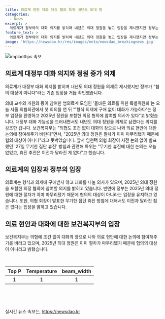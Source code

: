 ```yaml
---
title: 의료계 정원 대화 대상 협의 특위 내년도 의대 범
categories:
  - News
excerpt: >
  의료계가 정부와의 대화 의지를 밝히며 내년도 의대 정원을 놓고 입장을 제시했지만 정부는 기존 입장을 유지하며 협의 대상이 아니라고 밝혔습니다. 올바른 의료를 위한 특별위원회는 대화 가능성을 언급하며 의제로 의지를 강조했고, 보건복지부는 조건 없이 대화의 장으로 나와 현안에 대한 논의에 참여해달라고 요청했습니다. 그러나 2025년 의대 정원은 이미 결정된 절차로 인해 협의 대상이 아니라고 명시했습니다. 또한, 특별위원회는 무기한 휴진 관련 논의는 없었고, 휴진 추진에 변화가 없다고 강조했습니다.
feature_text: >
  의료계가 정부와의 대화 의지를 밝히며 내년도 의대 정원을 놓고 입장을 제시했지만 정부는 기존 입장을 유지하며 협의 대상이 아니라고 밝혔습니다. 올바른 의료를 위한 특별위원회는 대화 가능성을 언급하며 의제로 의지를 강조했고, 보건복지부는 조건 없이 대화의 장으로 나와 현안에 대한 논의에 참여해달라고 요청했습니다. 그러나 2025년 의대 정원은 이미 결정된 절차로 인해 협의 대상이 아니라고 명시했습니다. 또한, 특별위원회는 무기한 휴진 관련 논의는 없었고, 휴진 추진에 변화가 없다고 강조했습니다.
image: 'https://newsdao.kr/res/images/meta/newsdao_breakingnews.jpg'
---
```


<p><img src="https://newsdao.kr/res/images/meta/newsdao_breakingnews.jpg" alt="implanttips 속보" /></p>

<h2 data-ke-size="size26">의료계 대정부 대화 의지와 정원 증가 의제</h2>

<p data-ke-size="size16">의료계가 대정부 대화 의지를 밝히며 내년도 의대 정원을 의제로 제시했지만 정부가 "협의 대상이 아니다"라는 기존 입장을 거듭 확인했습니다.</p>

<p data-ke-size="size16">의대 교수와 개원의 등이 참여한 범의료계 모임인 '올바른 의료를 위한 특별위원회'는 오늘 서울 의협회관에서 첫 회의를 연 뒤 "'형식·의제에 구애 없이 대화가 가능하다'는 정부 입장을 환영하고 2025년 정원을 포함한 의정 협의에 참여할 의사가 있다"고 밝혔습니다. 대정부 대화 가능성을 드러내면서도 내년도 의대 정원을 의제로 삼겠다는 의지를 강조한 겁니다. 보건복지부는 "의협도 조건 없이 대화의 장으로 나와 의료 현안에 대한 논의에 참여해주기 바란다"면서, "2025년 의대 정원은 절차가 이미 마무리됐기 때문에 협의 대상이 아니다"라고 못박았습니다. 앞서 임현택 의협 회장이 사전 논의 없이 발표했던 '27일 무기한 집단 휴진' 방침과 관련해 특위는 "무기한 휴진에 대한 논의는 오늘 없었고, 휴진 추진은 이전과 달라진 게 없다"고 했습니다.</p>

<h2 data-ke-size="size26">의료계의 입장과 정부의 입장</h2>

<p data-ke-size="size16">의료계는 형식과 의제에 구애받지 않고 대화를 나눌 의사가 있으며, 2025년 의대 정원을 포함한 의정 협의에 참여할 의지를 밝히고 있습니다. 반면에 정부는 2025년 의대 정원에 대한 절차가 이미 마무리됐기 때문에 협의의 대상이 아니라는 입장을 유지하고 있습니다. 또한, 의협 회장이 발표한 무기한 집단 휴진 방침에 대해서도 이전과 달라진 점은 없다는 입장을 밝히고 있습니다.</p>

<h2 data-ke-size="size26">의료 현안과 대화에 대한 보건복지부의 입장</h2>

<p data-ke-size="size16">보건복지부는 의협에 조건 없이 대화의 장으로 나와 의료 현안에 대한 논의에 참여해주기를 바라고 있으며, 2025년 의대 정원은 이미 절차가 마무리됐기 때문에 협의의 대상이 아니라고 밝혔습니다.</p>

<p data-ke-size="size16">&nbsp;</p>

<table>
<thead>
<tr>
<th style="text-align: center;">Top P</th>
<th style="text-align: center;">Temperature</th>
<th style="text-align: center;">beam_width</th>
</tr>
</thead>
<tbody>
<tr>
<td style="text-align: center;">1</td>
<td style="text-align: center;">1</td>
<td style="text-align: center;">1</td>
</tr>
</tbody>
</table>

<p data-ke-size="size16">&nbsp;</p>

<p data-ke-size="size16">&nbsp;</p>
실시간 뉴스 속보는, <a href="https://newsdao.kr" rel="dofollow">https://newsdao.kr</a>


